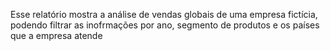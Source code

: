 Esse relatório mostra a análise de vendas globais de uma empresa fictícia, podendo filtrar as inofrmações por ano, segmento de produtos e os países que a empresa atende
